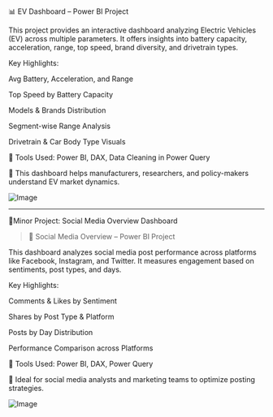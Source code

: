 📊 EV Dashboard – Power BI Project

This project provides an interactive dashboard analyzing Electric Vehicles (EV) across multiple parameters. It offers insights into battery capacity, acceleration, range, top speed, brand diversity, and drivetrain types.

Key Highlights:

Avg Battery, Acceleration, and Range

Top Speed by Battery Capacity

Models & Brands Distribution

Segment-wise Range Analysis

Drivetrain & Car Body Type Visuals


🔧 Tools Used: Power BI, DAX, Data Cleaning in Power Query

📌 This dashboard helps manufacturers, researchers, and policy-makers understand EV market dynamics.

![Image](https://github.com/user-attachments/assets/97b5cc1d-8f8a-41de-968a-26fa97a3e885)

---

📱Minor Project: Social Media Overview Dashboard

> 📱 Social Media Overview – Power BI Project

This dashboard analyzes social media post performance across platforms like Facebook, Instagram, and Twitter. It measures engagement based on sentiments, post types, and days.

Key Highlights:

Comments & Likes by Sentiment

Shares by Post Type & Platform

Posts by Day Distribution

Performance Comparison across Platforms


🔧 Tools Used: Power BI, DAX, Power Query

📌 Ideal for social media analysts and marketing teams to optimize posting strategies.

![Image](https://github.com/user-attachments/assets/a038e6f9-72ab-4307-be73-73cde12cf3ef)

